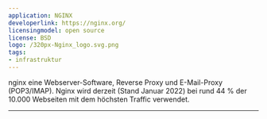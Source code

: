 ```yaml
---
application: NGINX
developerlink: https://nginx.org/
licensingmodel: open source
license: BSD
logo: /320px-Nginx_logo.svg.png
tags:
- infrastruktur
---
```

nginx eine Webserver-Software, Reverse Proxy und E-Mail-Proxy (POP3/IMAP). Nginx wird derzeit (Stand Januar 2022) bei rund 44 % der 10.000 Webseiten mit dem höchsten Traffic verwendet.

---
